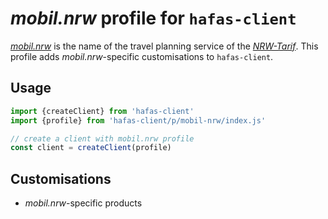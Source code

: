 # *mobil.nrw* profile for `hafas-client`

[*mobil.nrw*](https://www.mobil.nrw) is the name of the travel planning service of the [*NRW-Tarif*](https://de.wikipedia.org/wiki/NRW-Tarif). This profile adds *mobil.nrw*-specific customisations to `hafas-client`.

## Usage

```js
import {createClient} from 'hafas-client'
import {profile} from 'hafas-client/p/mobil-nrw/index.js'

// create a client with mobil.nrw profile
const client = createClient(profile)
```


## Customisations

- *mobil.nrw*-specific products
